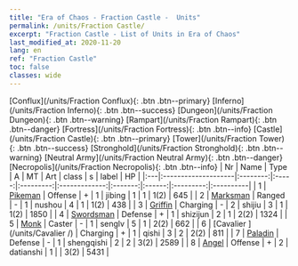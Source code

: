 ```yaml
---
title: "Era of Chaos - Fraction Castle -  Units"
permalink: /units/Fraction Castle/
excerpt: "Fraction Castle - List of Units in Era of Chaos"
last_modified_at: 2020-11-20
lang: en
ref: "Fraction Castle"
toc: false
classes: wide
---
```

 [Conflux](/units/Fraction Conflux){: .btn .btn--primary} [Inferno](/units/Fraction Inferno){: .btn .btn--success} [Dungeon](/units/Fraction Dungeon){: .btn .btn--warning} [Rampart](/units/Fraction Rampart){: .btn .btn--danger} [Fortress](/units/Fraction Fortress){: .btn .btn--info} [Castle](/units/Fraction Castle){: .btn .btn--primary} [Tower](/units/Fraction Tower){: .btn .btn--success} [Stronghold](/units/Fraction Stronghold){: .btn .btn--warning} [Neutral Army](/units/Fraction Neutral Army){: .btn .btn--danger} [Necropolis](/units/Fraction Necropolis){: .btn .btn--info} 
  | Nr |         Name        |   Type   |   A   |    MT     |      Art      |  class  |    s   |   label   |    HP     |
  |:---|:--------------------|:--------:|:-----:|:---------:|:-------------:|:-------:|:------:|:---------:|:----------|
  | 1 | [Pikeman](/units/Pikeman/) | Offense | + | 1 | jibing | 1 |  1 |  1(2) |  645  |
  | 2 | [Marksman](/units/Marksman/) | Ranged | - | 1 | nushou | 4 |  1 |  1(2) |  438  |
  | 3 | [Griffin](/units/Griffin/) | Charging | - | 2 | shijiu | 3 |  1 |  1(2) |  1850  |
  | 4 | [Swordsman](/units/Swordsman/) | Defense | + | 1 | shizijun | 2 |  1 |  2(2) |  1324  |
  | 5 | [Monk](/units/Monk/) | Caster | - | 1 | senglv | 5 |  1 |  2(2) |  662  |
  | 6 | [Cavalier ](/units/Cavalier /) | Charging | + | 1 | qishi | 3 |  2 |  2(2) |  811  |
  | 7 | [Paladin](/units/Paladin/) | Defense | - | 1 | shengqishi | 2 |  2 |  3(2) |  2589  |
  | 8 | [Angel](/units/Angel/) | Offense | + | 2 | datianshi | 1 |   |  3(2) |  5431  |
